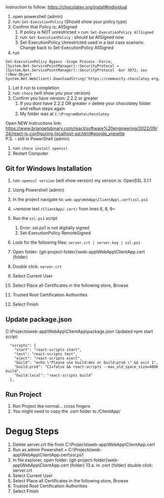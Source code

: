 Instruction to follow: https://chocolatey.org/install#individual

1. open powershell (admin)
1. run: `Get-ExecutionPolicy` (Should show your policy type)
1. Confirm that Policy is: AllSigned
	1. If policy is NOT unrestricted > run: `Set-ExecutionPolicy AllSigned`
   	1. run: `Get-ExecutionPolicy` : should be AllSigned now
   	1. Set-ExecutionPolicy Unrestricted used in a last case scenario. Change back to Set-ExecutionPolicy AllSigned
1. run
```
Set-ExecutionPolicy Bypass -Scope Process -Force; [System.Net.ServicePointManager]::SecurityProtocol = [System.Net.ServicePointManager]::SecurityProtocol -bor 3072; iex ((New-Object System.Net.WebClient).DownloadString('https://community.chocolatey.org/install.ps1'))
```
1. Let it run to completion
1. run: `choco` (will show you your version)
1. Confirm you have version: 2.2.2 or greater
	1. If you dont have 2.2.2 OR greater > delete your chocolatey folder and reRun steps again
  	1. My folder was at `C:\ProgramData\chocolatey`

Open NEW Instructions link: 
<br>https://www.briangetsbinary.com/react/software%20engineering/2022/09/24/react-js-configuring-localhost-ssl.html#google_vignette<br>
P.S. - still in PowerShell (admin) 

1. run: `choco install openssl`
1. Restart Computer

## Git for Windows Installation

1. run: `openssl version` (will show version) my version is: OpenSSL 3.1.1
1. Using Powershell (admin)
1. In the project navigate to: `web-app\WebApp\ClientApp\.cert\ssl.ps1`
1. ~remove text `/ClientApp/.cert/` from lines 6, 8, 9~

1. Run the `ssl.ps1` script
   1. Error: ssl.ps1 is not digitally signed
   2. Set-ExecutionPolicy RemoteSigned
1. Look for the following files: `server.crt | server.key | ssl.ps1`

1. Open folder: {git-project-folder}\web-app\WebApp\ClientApp\.cert (folder)
1. Double click: `server.crt`
    
1. Select Current User
1. Select Place all Certificates in the following store, Browse
1. Trusted Root Certification Authorities
1. Select Finish

## Update package.json
C:\Projects\web-app\WebApp\ClientApp\package.json
Updated npm start script:

```
  "scripts": {
    "start": "react-scripts start",
    "test": "react-scripts test",
    "eject": "react-scripts eject",
    "build": "echo \"Please use build:dev or build:prod \" && exit 1",
    "build:prod": "CI=false && react-scripts --max_old_space_size=4096 build",
    "build:local": "react-scripts build"
  },
```
## Run Project
1. Run Project like normal... cross fingers
1. You might need to copy the .cert folder to /ClientApp/

# Degug Steps
1. Delete server.crt file from C:\Projects\web-app\WebApp\ClientApp\.cert
1. Run as admin Powershell > C:\Projects\web-app\WebApp\ClientApp\.cert\ssl.ps1
1. In file explorer, open folder: {git-project-folder}\web-app\WebApp\ClientApp.cert (folder) 13.a. in .cert (folder) double click: server.crt
1. Select Current User
1. Select Place all Certificates in the following store, Browse
1. Trusted Root Certification Authorities
1. Select Finish
